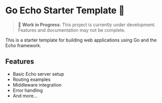 # Go Echo Starter Template 🚀

> 🚧 **Work in Progress**: This project is currently under development. Features and documentation may not be complete.

This is a starter template for building web applications using Go and the Echo framework.

## Features

- Basic Echo server setup
- Routing examples
- Middleware integration
- Error handling
- And more...
